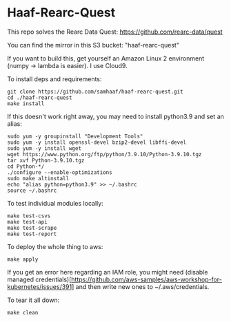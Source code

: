 # Haaf-Rearc-Quest

This repo solves the Rearc Data Quest: https://github.com/rearc-data/quest

You can find the mirror in this S3 bucket: "haaf-rearc-quest"

If you want to build this, get yourself an Amazon Linux 2 environment (numpy -> lambda is easier). I use Cloud9.

To install deps and requirements:

```
git clone https://github.com/samhaaf/haaf-rearc-quest.git
cd ./haaf-rearc-quest
make install
```

If this doesn't work right away, you may need to install python3.9 and set an alias:
```
sudo yum -y groupinstall "Development Tools"
sudo yum -y install openssl-devel bzip2-devel libffi-devel
sudo yum -y install wget
wget https://www.python.org/ftp/python/3.9.10/Python-3.9.10.tgz
tar xvf Python-3.9.10.tgz
cd Python-*/
./configure --enable-optimizations
sudo make altinstall
echo "alias python=python3.9" >> ~/.bashrc
source ~/.bashrc
```

To test individual modules locally:

```
make test-csvs
make test-api
make test-scrape
make test-report
```

To deploy the whole thing to aws:

```
make apply
```

If you get an error here regarding an IAM role, you might need (disable managed credentials)[https://github.com/aws-samples/aws-workshop-for-kubernetes/issues/391] and then write new ones to ~/.aws/credentials.

To tear it all down:

```
make clean
```
